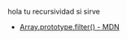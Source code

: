 hola tu recursividad si sirve
* [Array.prototype.filter() - MDN](https://developer.mozilla.org/es/docs/Web/JavaScript/Reference/Global_Objects/Array/filter)